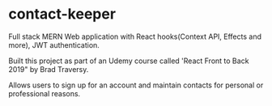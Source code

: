 # contact-keeper

Full stack MERN Web application with React hooks(Context API, Effects and more), JWT authentication.

Built this project as part of an Udemy course called 'React Front to Back 2019" by Brad Traversy.

Allows users to sign up for an account and maintain contacts for personal or professional reasons. 
